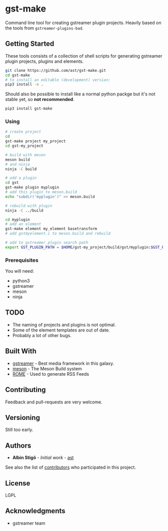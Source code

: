 # gst-make

Command line tool for creating gstreamer plugin projects. Heavily based on the tools from `gstreamer-plugins-bad`.

## Getting Started

These tools consists of a collection of shell scripts for generating gstreamer plugin projects, plugins and elements.

```bash
git clone https://github.com/ast/gst-make.git
cd gst-make
# to install an editable (development) version:
pip3 install -e .  
```

Should also be possible to install like a normal python packge but it's not stable yet, so **not recommended**.

```bash
pip3 install gst-make
```

### Using

```bash
# create project
cd
gst-make project my_project
cd gst-my_project

# build with meson
meson build
# and ninja
ninja -C build

# add a plugin
cd gst
gst-make plugin myplugin
# add this plugin to meson.build
echo "subdir('myplugin')" >> meson.build

# rebuild with plugin
ninja -C ../build

cd myplugin
# add an element
gst-make element my_element basetransform
# add gstmyelement.c to meson.build and rebuild

# add to gstreamer plugin search path
export GST_PLUGIN_PATH = $HOME/gst-my_project/build/gst/myplugin:$GST_PLUGIN_PATH
```


### Prerequisites

You will need:

* python3
* gstreamer
* meson
* ninja

## TODO

* The naming of projects and plugins is not optimal.
* Some of the element templates are out of date.
* Probably a lot of other bugs.

## Built With

* [gstreamer](https://gstreamer.freedesktop.org/) - Best media framework in this galaxy.
* [meson](http://mesonbuild.com/) - The Meson Build system
* [ROME](https://rometools.github.io/rome/) - Used to generate RSS Feeds

## Contributing

Feedback and pull-requests are very welcome.

## Versioning

Still too early.

## Authors

* **Albin Stigö** - *Initial work* - [ast](https://github.com/ast)

See also the list of [contributors](https://github.com/your/project/contributors) who participated in this project.

## License

LGPL

## Acknowledgments

* gstreamer team

